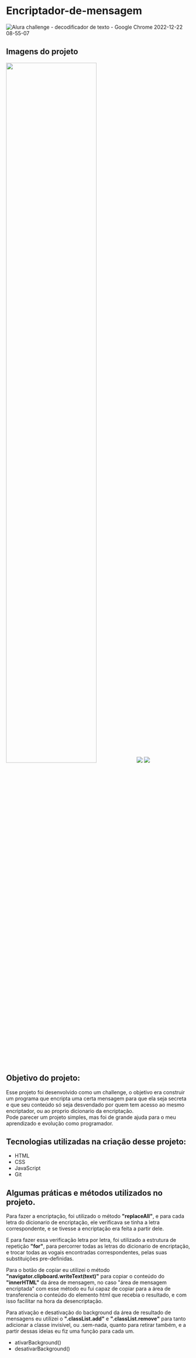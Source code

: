 # Encriptador-de-mensagem

![Alura challenge - decodificador de texto - Google Chrome 2022-12-22 08-55-07](https://user-images.githubusercontent.com/120755345/209129889-c6ea5f84-cd18-47d3-b725-d8bcdb00d665.gif)

## Imagens do projeto

<img src="https://user-images.githubusercontent.com/120755345/209124910-a6036004-a7b2-494b-8f9f-e347737e723b.png" alt="" width="70%"/>
<img src="https://user-images.githubusercontent.com/120755345/209125162-9ba2eb9b-052e-4e4f-863e-e51be7dc54d3.png" />
<img src="https://user-images.githubusercontent.com/120755345/209125261-550b4249-1318-4003-8499-59675d794094.png"/>

## Objetivo do projeto:

<p>Esse projeto foi desenvolvido como um challenge, o objetivo era construir um programa que encripta uma certa mensagem para que ela seja secreta e que seu conteúdo só seja
desvendado por quem tem acesso ao mesmo encriptador, ou ao proprio dicionario da encriptação.
<br>Pode parecer um projeto simples, mas foi de grande ajuda para o meu aprendizado e evolução como programador. 
</p>

## Tecnologias utilizadas na criação desse projeto:

<ul>
  <li>HTML</li>
  <li>CSS</li>
  <li>JavaScript</li>
  <li>Git</li>
</ul>

## Algumas práticas e métodos utilizados no projeto.

<p>Para fazer a encriptação, foi utilizado o método <strong>"replaceAll"</strong>, e para cada letra do dicionario de encriptação, ele verificava se tinha a letra correspondente, e se tivesse
a encriptação era feita a partir dele.</p>

<p>E para fazer essa verificação letra por letra, foi utilizado a estrutura de repetição <strong>"for"</strong>, para percorrer todas as letras do dicionario de encriptação, e trocar todas 
as vogais encontradas correspondentes, pelas suas substituições pre-definidas.</p>

<p>Para o botão de copiar eu utilizei o método <strong>"navigator.clipboard.writeText(text)"</strong> para copiar o conteúdo do <strong>"innerHTML"</strong> da área de mensagem, no caso "área de mensagem encriptada"
com esse método eu fui capaz de copiar para a área de transferencia o conteúdo do elemento html que recebia o resultado, e com isso facilitar na hora da desencriptação.
</p>

<p>Para ativação e desativação do background da área de resultado de mensagens eu utilizei o <strong>".classList.add"</strong> e <strong>".classList.remove"</strong> para tanto adicionar a classe
invisivel, ou .sem-nada, quanto para retirar também, e a partir dessas ideias eu fiz uma função para cada um.

<br>
<ul>
  <li>ativarBackground()</li>
  <li>desativarBackground()</li>
</ul>
</p>

